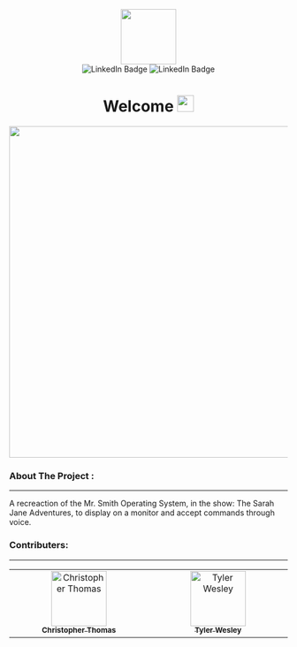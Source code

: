 <div id="header" align="center">
    <img src="https://i.giphy.com/media/v1.Y2lkPTc5MGI3NjExZDVkOXkzNXpxZnk1MzgweTdzN2xsbHhnbXNkb2pzZHhqbW93d2M3ZSZlcD12MV9pbnRlcm5hbF9naWZfYnlfaWQmY3Q9Zw/U6MMopZp2fteFIxxw1/giphy.gif" width="100"/>

<div id="badges">
    <img src="https://img.shields.io/badge/Python-3.8.2-green" alt="LinkedIn Badge"/>
    <img src="https://img.shields.io/badge/OpenCV Python-4.10.0.84-green" alt="LinkedIn Badge"/>
</div>

<h1>
  Welcome
  <img src="https://media.giphy.com/media/hvRJCLFzcasrR4ia7z/giphy.gif" width="30px"/>
</h1>

</div>

<div align="center">
  <img src="https://i.giphy.com/media/v1.Y2lkPTc5MGI3NjExcnExZDRieXVnaHA5ZGIxdWIxZGRjbTZod3JpeTJzZmU5djEzcXc4eiZlcD12MV9pbnRlcm5hbF9naWZfYnlfaWQmY3Q9Zw/JkzDhjk7CrHlbLv56z/giphy.gif" width="600"/>
</div>


### About The Project :
---
A recreaction of the Mr. Smith Operating System, in the show: The Sarah Jane Adventures, to display on a monitor and accept commands through voice.

### Contributers:
---
<table>
    <tbody>
        <td align="center" valign="top" width="14.28%">
            <a href="https://github.com/BloodyAlt">
                <img src="https://avatars.githubusercontent.com/u/79346549?v=4?s=100" width="100px;" alt="Christopher Thomas"/>
                    <br />
                <sub><b>Christopher Thomas</b></sub>
            </a>
        </td>
        <td align="center" valign="top" width="14.28%">
            <a href="https://github.com/Harvestminer">
                <img src="https://avatars.githubusercontent.com/u/20891246?v=4?s=100" width="100px;" alt="Tyler Wesley"/>
                    <br />
                <sub><b>Tyler Wesley</b></sub>
            </a>
        </td>
    </tbody>
</table>
